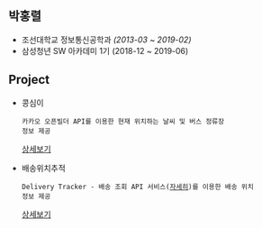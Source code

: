 ## 박홍렬

- 조선대학교 정보통신공학과 *(2013-03 ~ 2019-02)*
- 삼성청년 SW 아카데미 1기 (2018-12 ~ 2019-06)

## Project

- 콩심이

  <code>카카오 오픈빌더 API를 이용한 현재 위치하는 날씨 및 버스 정류장 정보 제공</code>

  [상세보기](https://github.com/parkhr/kakaochatbot)

- 배송위치추적

  <code>Delivery Tracker - 배송 조회 API 서비스([자세히](https://tracker.delivery/guide/))를 이용한 배송 위치 정보 제공</code>
  
  [상세보기](https://github.com/parkhr/delivery)
  

  
